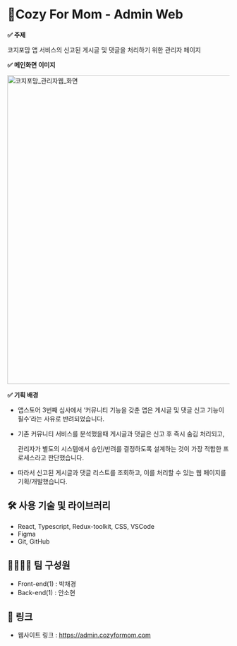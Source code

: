 # 🤰Cozy For Mom - Admin Web

**✅ 주제**

코지포맘 앱 서비스의 신고된 게시글 및 댓글을 처리하기 위한 관리자 페이지

**✅ 메인화면 이미지**

<img src="https://github.com/user-attachments/assets/276f7981-a27a-4900-aeab-e3dc9ac840aa" alt="코지포맘_관리자웹_화면" width="700">

**✅ 기획 배경**

- 앱스토어 3번째 심사에서 ‘커뮤니티 기능을 갖춘 앱은 게시글 및 댓글 신고 기능이 필수’라는 사유로 반려되었습니다.
- 기존 커뮤니티 서비스를 분석했을때 게시글과 댓글은 신고 후 즉시 숨김 처리되고,

  관리자가 별도의 시스템에서 승인/반려를 결정하도록 설계하는 것이 가장 적합한 프로세스라고 판단했습니다.
- 따라서 신고된 게시글과 댓글 리스트를 조회하고, 이를 처리할 수 있는 웹 페이지를 기획/개발했습니다.

## 🛠️ 사용 기술 및 라이브러리

- React, Typescript, Redux-toolkit, CSS, VSCode
- Figma
- Git, GitHub

## 🧑‍🧑‍🧒‍🧒 팀 구성원

- Front-end(1) : 박채경
- Back-end(1) : 안소현

## 🔗 링크

- 웹사이트 링크 : https://admin.cozyformom.com
